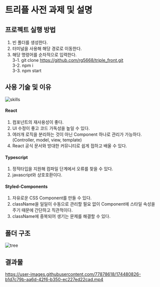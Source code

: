 # 트리플 사전 과제 및 설명

## 프로젝트 실행 방법
1. 빈 폴더를 생성한다.
2. 터미널을 사용해 해당 경로로 이동한다.
3. 해당 명령어를 순차적으로 입력한다.  
3-1. git clone https://github.com/rg5668/triple_front.git  
3-2. npm i  
3-3. npm start

## 사용 기술 및 이유
![skills](https://user-images.githubusercontent.com/77878618/174481458-3d7874f1-33e1-476a-85ef-8a1c2a95dbe4.PNG)  

#### React
1. 컴포넌트의 재사용성이 좋다.
2. UI 수정이 좋고 코드 가독성을 높일 수 있다.
3. 여러개 로직을 분리하는 것이 아닌 Component 하나로 관리가 가능하다. (Controller, model, view, template)
4. React 공식 문서와 방대한 커뮤니티로 쉽게 접하고 배울 수 있다.

#### Typescript
1. 정적타입을 지원해 컴파일 단계에서 오류를 찾을 수 있다.
2. javascript와 상호호환이다.

#### Styled-Components
1. 자유로운 CSS Component를 만들 수 있다.
2. className을 일일이 수동으로 관리할 필요 없이 Component에 스타일 속성을 주기 때문에 간단하고 직관적이다.
3. className에 중복되어 생기는 문제를 해결할 수 있다. 

## 폴더 구조
![tree](https://user-images.githubusercontent.com/77878618/174481293-22ca4073-ed2f-439a-b8b2-a48cfecd37a2.PNG)

## 결과물
https://user-images.githubusercontent.com/77878618/174480826-b1d7c79b-aa6d-42f6-b350-ec227ed22cad.mp4
